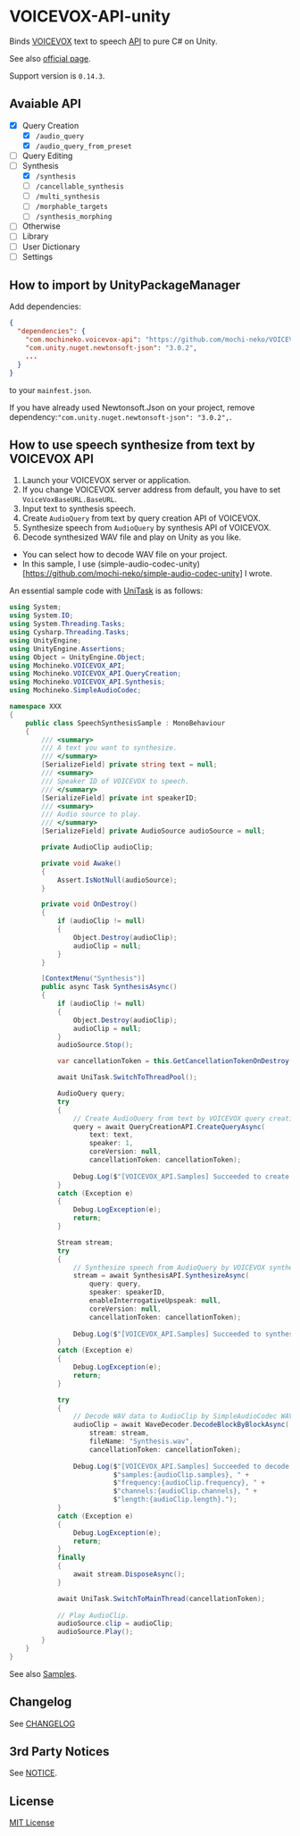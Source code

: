 # VOICEVOX-API-unity

Binds [VOICEVOX](https://github.com/VOICEVOX/voicevox) text to speech [API](https://voicevox.github.io/voicevox_engine/api/) to pure C# on Unity.

See also [official page](https://voicevox.hiroshiba.jp/).

Support version is `0.14.3`.

## Avaiable API

- [x] Query Creation
  - [x] `/audio_query`
  - [x] `/audio_query_from_preset`
- [ ] Query Editing
- [ ] Synthesis
  - [x] `/synthesis`
  - [ ] `/cancellable_synthesis`
  - [ ] `/multi_synthesis`
  - [ ] `/morphable_targets`
  - [ ] `/synthesis_morphing`
- [ ] Otherwise
- [ ] Library
- [ ] User Dictionary
- [ ] Settings

## How to import by UnityPackageManager

Add dependencies:

```json
{
  "dependencies": {
    "com.mochineko.voicevox-api": "https://github.com/mochi-neko/VOICEVOX-API-unity.git?path=/Assets/Mochineko/VOICEVOX_API#0.1.0",
    "com.unity.nuget.newtonsoft-json": "3.0.2",
    ...
  }
}
```

to your `mainfest.json`.

If you have already used Newtonsoft.Json on your project, remove dependency:`"com.unity.nuget.newtonsoft-json": "3.0.2",`.

## How to use speech synthesize from text by VOICEVOX API

1. Launch your VOICEVOX server or application.
2. If you change VOICEVOX server address from default, you have to set `VoiceVoxBaseURL.BaseURL`.
3. Input text to synthesis speech.
4. Create `AudioQuery` from text by query creation API of VOICEVOX.
5. Synthesize speech from `AudioQuery` by synthesis API of VOICEVOX.
6. Decode synthesized WAV file and play on Unity as you like.
  - You can select how to decode WAV file on your project.
  - In this sample, I use (simple-audio-codec-unity)[https://github.com/mochi-neko/simple-audio-codec-unity] I wrote.

An essential sample code with [UniTask](https://github.com/Cysharp/UniTask) is as follows:

```cs
using System;
using System.IO;
using System.Threading.Tasks;
using Cysharp.Threading.Tasks;
using UnityEngine;
using UnityEngine.Assertions;
using Object = UnityEngine.Object;
using Mochineko.VOICEVOX_API;
using Mochineko.VOICEVOX_API.QueryCreation;
using Mochineko.VOICEVOX_API.Synthesis;
using Mochineko.SimpleAudioCodec;

namespace XXX
{
    public class SpeechSynthesisSample : MonoBehaviour
    {
        /// <summary>
        /// A text you want to synthesize.
        /// </summary>
        [SerializeField] private string text = null;
        /// <summary>
        /// Speaker ID of VOICEVOX to speech.
        /// </summary>
        [SerializeField] private int speakerID;
        /// <summary>
        /// Audio source to play.
        /// </summary>
        [SerializeField] private AudioSource audioSource = null;

        private AudioClip audioClip;

        private void Awake()
        {
            Assert.IsNotNull(audioSource);
        }

        private void OnDestroy()
        {
            if (audioClip != null)
            {
                Object.Destroy(audioClip);
                audioClip = null;
            }
        }

        [ContextMenu("Synthesis")]
        public async Task SynthesisAsync()
        {
            if (audioClip != null)
            {
                Object.Destroy(audioClip);
                audioClip = null;
            }
            audioSource.Stop();

            var cancellationToken = this.GetCancellationTokenOnDestroy();

            await UniTask.SwitchToThreadPool();

            AudioQuery query;
            try
            {
                // Create AudioQuery from text by VOICEVOX query creation API.
                query = await QueryCreationAPI.CreateQueryAsync(
                    text: text,
                    speaker: 1,
                    coreVersion: null,
                    cancellationToken: cancellationToken);
                
                Debug.Log($"[VOICEVOX_API.Samples] Succeeded to create audio query:{query.ToJson()}.");
            }
            catch (Exception e)
            {
                Debug.LogException(e);
                return;
            }

            Stream stream;
            try
            {
                // Synthesize speech from AudioQuery by VOICEVOX synthesis API.
                stream = await SynthesisAPI.SynthesizeAsync(
                    query: query,
                    speaker: speakerID,
                    enableInterrogativeUpspeak: null,
                    coreVersion: null,
                    cancellationToken: cancellationToken);
                
                Debug.Log($"[VOICEVOX_API.Samples] Succeeded to synthesis speech: {stream.Length}.");
            }
            catch (Exception e)
            {
                Debug.LogException(e);
                return;
            }

            try
            {
                // Decode WAV data to AudioClip by SimpleAudioCodec WAV decoder.
                audioClip = await WaveDecoder.DecodeBlockByBlockAsync(
                    stream: stream,
                    fileName: "Synthesis.wav",
                    cancellationToken: cancellationToken);
                
                Debug.Log($"[VOICEVOX_API.Samples] Succeeded to decode audio, " +
                          $"samples:{audioClip.samples}, " +
                          $"frequency:{audioClip.frequency}, " +
                          $"channels:{audioClip.channels}, " +
                          $"length:{audioClip.length}.");
            }
            catch (Exception e)
            {
                Debug.LogException(e);
                return;
            }
            finally
            {
                await stream.DisposeAsync();
            }

            await UniTask.SwitchToMainThread(cancellationToken);
            
            // Play AudioClip.
            audioSource.clip = audioClip;
            audioSource.Play();
        }
    }
}
```

See also [Samples](https://github.com/mochi-neko/VOICEVOX-API-unity/tree/main/Assets/Mochineko/VOICEVOX_API.Samples).

## Changelog

See [CHANGELOG](https://github.com/mochi-neko/VOICEVOX-API-unity/blob/main/CHANGELOG.md)

## 3rd Party Notices

See [NOTICE](https://github.com/mochi-neko/VOICEVOX-API-unity/blob/main/NOTICE.md).

## License

[MIT License](https://github.com/mochi-neko/VOICEVOX-API-unity/blob/main/LICENSE)